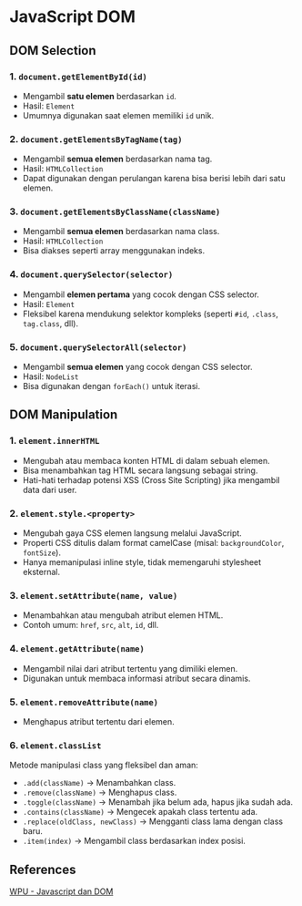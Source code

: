 # JavaScript DOM

## DOM Selection

### 1. `document.getElementById(id)`

- Mengambil **satu elemen** berdasarkan `id`.
- Hasil: `Element`
- Umumnya digunakan saat elemen memiliki `id` unik.

### 2. `document.getElementsByTagName(tag)`

- Mengambil **semua elemen** berdasarkan nama tag.
- Hasil: `HTMLCollection`
- Dapat digunakan dengan perulangan karena bisa berisi lebih dari satu elemen.

### 3. `document.getElementsByClassName(className)`

- Mengambil **semua elemen** berdasarkan nama class.
- Hasil: `HTMLCollection`
- Bisa diakses seperti array menggunakan indeks.

### 4. `document.querySelector(selector)`

- Mengambil **elemen pertama** yang cocok dengan CSS selector.
- Hasil: `Element`
- Fleksibel karena mendukung selektor kompleks (seperti `#id`, `.class`, `tag.class`, dll).

### 5. `document.querySelectorAll(selector)`

- Mengambil **semua elemen** yang cocok dengan CSS selector.
- Hasil: `NodeList`
- Bisa digunakan dengan `forEach()` untuk iterasi.

## DOM Manipulation

### 1. `element.innerHTML`

- Mengubah atau membaca konten HTML di dalam sebuah elemen.
- Bisa menambahkan tag HTML secara langsung sebagai string.
- Hati-hati terhadap potensi XSS (Cross Site Scripting) jika mengambil data dari user.

### 2. `element.style.<property>`

- Mengubah gaya CSS elemen langsung melalui JavaScript.
- Properti CSS ditulis dalam format camelCase (misal: `backgroundColor`, `fontSize`).
- Hanya memanipulasi inline style, tidak memengaruhi stylesheet eksternal.

### 3. `element.setAttribute(name, value)`

- Menambahkan atau mengubah atribut elemen HTML.
- Contoh umum: `href`, `src`, `alt`, `id`, dll.

### 4. `element.getAttribute(name)`

- Mengambil nilai dari atribut tertentu yang dimiliki elemen.
- Digunakan untuk membaca informasi atribut secara dinamis.

### 5. `element.removeAttribute(name)`

- Menghapus atribut tertentu dari elemen.

### 6. `element.classList`

Metode manipulasi class yang fleksibel dan aman:

- `.add(className)` → Menambahkan class.
- `.remove(className)` → Menghapus class.
- `.toggle(className)` → Menambah jika belum ada, hapus jika sudah ada.
- `.contains(className)` → Mengecek apakah class tertentu ada.
- `.replace(oldClass, newClass)` → Mengganti class lama dengan class baru.
- `.item(index)` → Mengambil class berdasarkan index posisi.

## References

[WPU - Javascript dan DOM](https://www.youtube.com/playlist?list=PLFIM0718LjIWB3YRoQbQh82ZewAGtE2-3)
